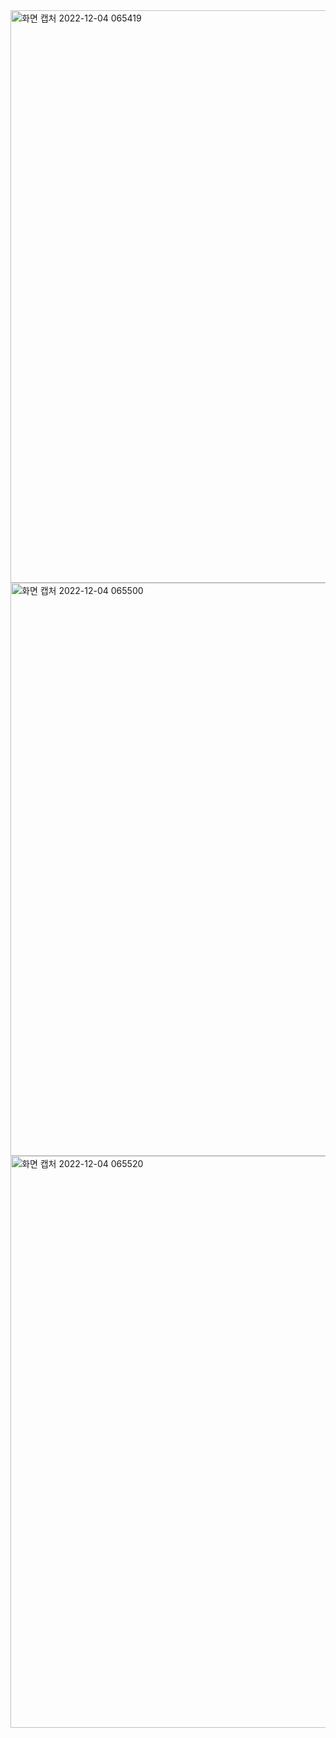 <img width="916" alt="화면 캡처 2022-12-04 065419" src="https://user-images.githubusercontent.com/112846273/205463707-747e938f-2815-4235-9ead-8c55eec8983c.png">
<img width="917" alt="화면 캡처 2022-12-04 065500" src="https://user-images.githubusercontent.com/112846273/205463716-ac580677-36f3-40af-8f7f-8e9477f3dcad.png">
<img width="915" alt="화면 캡처 2022-12-04 065520" src="https://user-images.githubusercontent.com/112846273/205463726-4383984c-ea86-4c7e-bf2b-8d1b0212cdab.png">
